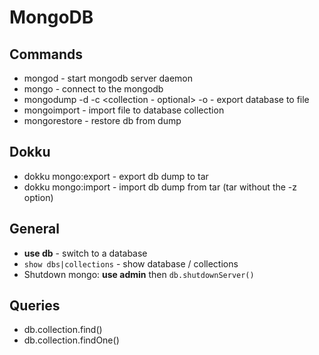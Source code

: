 # MongoDB
## Commands
* mongod - start mongodb server daemon
* mongo - connect to the mongodb
* mongodump -d <database> -c <collection - optional> -o <output-file> - export database to file 
* mongoimport - import file to database collection
* mongorestore - restore db from dump

## Dokku
* dokku mongo:export - export db dump to tar
* dokku mongo:import - import db dump from tar (tar without the -z option)

## General
* **use db** - switch to a database
* `show dbs|collections` - show database / collections
* Shutdown mongo: **use admin** then `db.shutdownServer()`

## Queries
* db.collection.find()
* db.collection.findOne()
